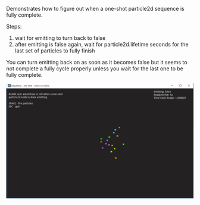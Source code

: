 Demonstrates how to figure out when a one-shot particle2d sequence is fully complete.

Steps:
1. wait for emitting to turn back to false
2. after emitting is false again, wait for particle2d.lifetime seconds for the last set of particles to fully finish

You can turn emitting back on as soon as it becomes false but it seems to not complete a fully cycle properly unless you wait for the last one to be fully complete.

![Screenshot of demo in action](action_screenshot.png?raw=true "Screenshot of demo in action")
